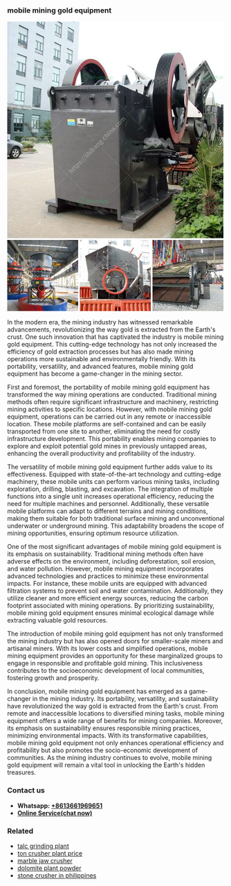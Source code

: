 <h3>mobile mining gold equipment</h3><img src='1708498128.jpg' alt=''><p>In the modern era, the mining industry has witnessed remarkable advancements, revolutionizing the way gold is extracted from the Earth's crust. One such innovation that has captivated the industry is mobile mining gold equipment. This cutting-edge technology has not only increased the efficiency of gold extraction processes but has also made mining operations more sustainable and environmentally friendly. With its portability, versatility, and advanced features, mobile mining gold equipment has become a game-changer in the mining sector.</p><p>First and foremost, the portability of mobile mining gold equipment has transformed the way mining operations are conducted. Traditional mining methods often require significant infrastructure and machinery, restricting mining activities to specific locations. However, with mobile mining gold equipment, operations can be carried out in any remote or inaccessible location. These mobile platforms are self-contained and can be easily transported from one site to another, eliminating the need for costly infrastructure development. This portability enables mining companies to explore and exploit potential gold mines in previously untapped areas, enhancing the overall productivity and profitability of the industry.</p><p>The versatility of mobile mining gold equipment further adds value to its effectiveness. Equipped with state-of-the-art technology and cutting-edge machinery, these mobile units can perform various mining tasks, including exploration, drilling, blasting, and excavation. The integration of multiple functions into a single unit increases operational efficiency, reducing the need for multiple machines and personnel. Additionally, these versatile mobile platforms can adapt to different terrains and mining conditions, making them suitable for both traditional surface mining and unconventional underwater or underground mining. This adaptability broadens the scope of mining opportunities, ensuring optimum resource utilization.</p><p>One of the most significant advantages of mobile mining gold equipment is its emphasis on sustainability. Traditional mining methods often have adverse effects on the environment, including deforestation, soil erosion, and water pollution. However, mobile mining equipment incorporates advanced technologies and practices to minimize these environmental impacts. For instance, these mobile units are equipped with advanced filtration systems to prevent soil and water contamination. Additionally, they utilize cleaner and more efficient energy sources, reducing the carbon footprint associated with mining operations. By prioritizing sustainability, mobile mining gold equipment ensures minimal ecological damage while extracting valuable gold resources.</p><p>The introduction of mobile mining gold equipment has not only transformed the mining industry but has also opened doors for smaller-scale miners and artisanal miners. With its lower costs and simplified operations, mobile mining equipment provides an opportunity for these marginalized groups to engage in responsible and profitable gold mining. This inclusiveness contributes to the socioeconomic development of local communities, fostering growth and prosperity.</p><p>In conclusion, mobile mining gold equipment has emerged as a game-changer in the mining industry. Its portability, versatility, and sustainability have revolutionized the way gold is extracted from the Earth's crust. From remote and inaccessible locations to diversified mining tasks, mobile mining equipment offers a wide range of benefits for mining companies. Moreover, its emphasis on sustainability ensures responsible mining practices, minimizing environmental impacts. With its transformative capabilities, mobile mining gold equipment not only enhances operational efficiency and profitability but also promotes the socio-economic development of communities. As the mining industry continues to evolve, mobile mining gold equipment will remain a vital tool in unlocking the Earth's hidden treasures.</p><h3>Contact us</h3><ul><li><strong>Whatsapp:&nbsp;<a href="https://wa.me/8613661969651">+8613661969651</a></strong></li><li><a href="https://swt.shibang-china.com/?git&amp;zhl&amp;mobile mining gold equipment"><strong>Online Service(chat now)</strong></a></li></ul><h3>Related</h3><ul><li><a href='talc grinding plant.md'>talc grinding plant</a></li><li><a href='ton crusher plant price.md'>ton crusher plant price</a></li><li><a href='marble jaw crusher.md'>marble jaw crusher</a></li><li><a href='dolomite plant powder.md'>dolomite plant powder</a></li><li><a href='stone crusher in philippines.md'>stone crusher in philippines</a></li></ul>